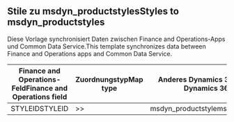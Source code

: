 ## <a name="styles-to-msdyn_productstyles"></a><span data-ttu-id="83068-101">Stile zu msdyn_productstyles</span><span class="sxs-lookup"><span data-stu-id="83068-101">Styles to msdyn_productstyles</span></span>

<span data-ttu-id="83068-102">Diese Vorlage synchronisiert Daten zwischen Finance and Operations-Apps und Common Data Service.</span><span class="sxs-lookup"><span data-stu-id="83068-102">This template synchronizes data between Finance and Operations apps and Common Data Service.</span></span>

<span data-ttu-id="83068-103">Finance and Operations-Feld</span><span class="sxs-lookup"><span data-stu-id="83068-103">Finance and Operations field</span></span> | <span data-ttu-id="83068-104">Zuordnungstyp</span><span class="sxs-lookup"><span data-stu-id="83068-104">Map type</span></span> | <span data-ttu-id="83068-105">Anderes Dynamics 365-Feld</span><span class="sxs-lookup"><span data-stu-id="83068-105">Other Dynamics 365 field</span></span> | <span data-ttu-id="83068-106">Standardwert</span><span class="sxs-lookup"><span data-stu-id="83068-106">Default value</span></span>
---|---|---|---
<span data-ttu-id="83068-107">STYLEID</span><span class="sxs-lookup"><span data-stu-id="83068-107">STYLEID</span></span> | >> | <span data-ttu-id="83068-108">msdyn_productstyle</span><span class="sxs-lookup"><span data-stu-id="83068-108">msdyn_productstyle</span></span> | 
